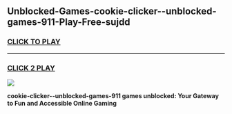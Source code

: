 
## Unblocked-Games-cookie-clicker--unblocked-games-911-Play-Free-sujdd
<h3>
<a href="https://premium76.site?title=cookie-clicker--unblocked-games-911&ref=15A">CLICK TO PLAY</a></h3>
<hr>

<h3>
<a href="https://premium76.site?title=cookie-clicker--unblocked-games-911&ref=15A">CLICK 2 PLAY</a>
  
</h3>

<a href="https://premium76.site?title=cookie-clicker--unblocked-games-911&ref=15A"><img src="https://clearcache.store/games.png"></a>


**cookie-clicker--unblocked-games-911 games unblocked: Your Gateway to Fun and Accessible Online Gaming**
